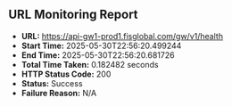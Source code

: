 ## URL Monitoring Report

- **URL:** https://api-gw1-prod1.fisglobal.com/gw/v1/health
- **Start Time:** 2025-05-30T22:56:20.499244
- **End Time:** 2025-05-30T22:56:20.681726
- **Total Time Taken:** 0.182482 seconds
- **HTTP Status Code:** 200
- **Status:** Success
- **Failure Reason:** N/A
